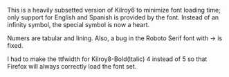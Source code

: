 This is a heavily subsetted version of Kilroy6 to minimize font loading
time; only support for English and Spanish is provided by the font. 
Instead of an infinity symbol, the special symbol is now a heart.

Numers are tabular and lining. Also, a bug in the Roboto Serif font 
with → is fixed.

I had to make the ttfwidth for Kilroy8-Bold(Italic) 4 instead of 5 so that 
Firefox will always correctly load the font set.
